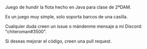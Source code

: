 Juego de hundir la flota hecho en Java para clase de 2ºDAM.

Es un juego muy simple, solo soporta barcos de una casilla.

Cualquier duda creen un issue o mándenme mensaje a mi Discord: "chiteroman#3500".

Si deseas mejorar el código, creen una pull request.
